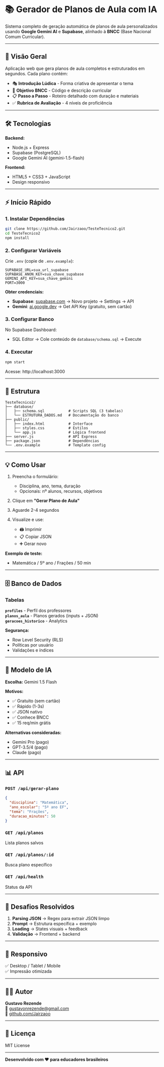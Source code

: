 # 📚 Gerador de Planos de Aula com IA

Sistema completo de geração automática de planos de aula personalizados usando **Google Gemini AI** e **Supabase**, alinhado à **BNCC** (Base Nacional Comum Curricular).

---

## 🎯 Visão Geral

Aplicação web que gera planos de aula completos e estruturados em segundos. Cada plano contém:

- 🎭 **Introdução Lúdica** - Forma criativa de apresentar o tema
- 🎯 **Objetivo BNCC** - Código e descrição curricular
- 📋 **Passo a Passo** - Roteiro detalhado com duração e materiais
- ✅ **Rubrica de Avaliação** - 4 níveis de proficiência

---

## 🛠️ Tecnologias

**Backend:**
- Node.js + Express
- Supabase (PostgreSQL)
- Google Gemini AI (gemini-1.5-flash)

**Frontend:**
- HTML5 + CSS3 + JavaScript
- Design responsivo

---

## ⚡ Início Rápido

### 1. Instalar Dependências
```bash
git clone https://github.com/Jairzaoo/TesteTecnico2.git
cd TesteTecnico2
npm install
```

### 2. Configurar Variáveis
Crie `.env` (copie de `.env.example`):
```env
SUPABASE_URL=sua_url_supabase
SUPABASE_ANON_KEY=sua_chave_supabase
GEMINI_API_KEY=sua_chave_gemini
PORT=3000
```

**Obter credenciais:**
- **Supabase**: [supabase.com](https://supabase.com) → Novo projeto → Settings → API
- **Gemini**: [ai.google.dev](https://ai.google.dev) → Get API Key (gratuito, sem cartão)

### 3. Configurar Banco
No Supabase Dashboard:
- SQL Editor → Cole conteúdo de `database/schema.sql` → Execute

### 4. Executar
```bash
npm start
```
Acesse: http://localhost:3000

---

## 📂 Estrutura

```
TesteTecnico2/
├── database/
│   ├── schema.sql           # Scripts SQL (3 tabelas)
│   └── ESTRUTURA_DADOS.md   # Documentação do banco
├── public/
│   ├── index.html           # Interface
│   ├── styles.css           # Estilos
│   └── app.js               # Lógica frontend
├── server.js                # API Express
├── package.json             # Dependências
└── .env.example             # Template config
```

---

## 💡 Como Usar

1. Preencha o formulário:
   - Disciplina, ano, tema, duração
   - Opcionais: nº alunos, recursos, objetivos

2. Clique em **"Gerar Plano de Aula"**

3. Aguarde 2-4 segundos

4. Visualize e use:
   - 🖨️ Imprimir
   - 📋 Copiar JSON
   - ➕ Gerar novo

**Exemplo de teste:**
- Matemática / 5º ano / Frações / 50 min

---

## 🗄️ Banco de Dados

### Tabelas

**`profiles`** - Perfil dos professores  
**`planos_aula`** - Planos gerados (inputs + JSON)  
**`geracoes_historico`** - Analytics

**Segurança:**
- Row Level Security (RLS)
- Políticas por usuário
- Validações e índices

---

## 🧠 Modelo de IA

**Escolha:** Gemini 1.5 Flash

**Motivos:**
- ✅ Gratuito (sem cartão)
- ✅ Rápido (1-3s)
- ✅ JSON nativo
- ✅ Conhece BNCC
- ✅ 15 req/min grátis

**Alternativas consideradas:**
- Gemini Pro (pago)
- GPT-3.5/4 (pago)
- Claude (pago)

---

## 📊 API

### `POST /api/gerar-plano`
```json
{
  "disciplina": "Matemática",
  "ano_escolar": "5º ano EF",
  "tema": "Frações",
  "duracao_minutos": 50
}
```

### `GET /api/planos`
Lista planos salvos

### `GET /api/planos/:id`
Busca plano específico

### `GET /api/health`
Status da API

---

## 🚧 Desafios Resolvidos

1. **Parsing JSON** → Regex para extrair JSON limpo
2. **Prompt** → Estrutura específica + exemplo
3. **Loading** → States visuais + feedback
4. **Validação** → Frontend + backend

---

## 📱 Responsivo

✅ Desktop / Tablet / Mobile  
✅ Impressão otimizada

---

## 👨‍💻 Autor

**Gustavo Rezende**  
📧 gustavonrezende@gmail.com  
🔗 [github.com/Jairzaoo](https://github.com/Jairzaoo)

---

## 📝 Licença

MIT License

---

**Desenvolvido com ❤️ para educadores brasileiros**
